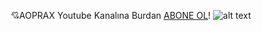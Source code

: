 💘AOPRAX Youtube Kanalına Burdan [ABONE OL](https://www.youtube.com/channel/UCvz5p2fnfzQHrT677M9l4tQ)!
![alt text](https://i.hizliresim.com/hdlxspt.png)